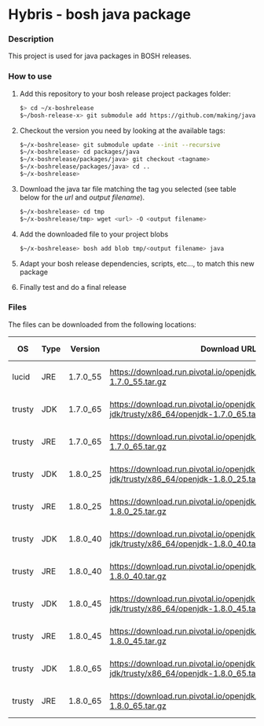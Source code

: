 # Hybris - bosh java package

### Description
This project is used for java packages in BOSH releases.

### How to use
1. Add this repository to your bosh release project packages folder:

   ```bash
   $> cd ~/x-boshrelease
   $~/bosh-release-x> git submodule add https://github.com/making/java-boshpackage packages/java
   ```
2. Checkout the version you need by looking at the available tags:

   ```bash
   $~/x-boshrelease> git submodule update --init --recursive
   $~/x-boshrelease> cd packages/java
   $~/x-boshrelease/packages/java> git checkout <tagname>
   $~/x-boshrelease/packages/java> cd ..
   $~/x-boshrelease>
   ```
3. Download the java tar file matching the tag you selected (see table below for the *url* and *output filename*).

   ```bash
   $~/x-boshrelease> cd tmp
   $~/x-boshrelease/tmp> wget <url> -O <output filename>
   ```
4. Add the downloaded file to your project blobs

   ```bash
   $~/x-boshrelease> bosh add blob tmp/<output filename> java
   ```
5. Adapt your bosh release dependencies, scripts, etc..., to match this new package
6. Finally test and do a final release

### Files
The files can be downloaded from the following locations:

| OS | Type | Version | Download URL | Output Filname |
| -------- | -------- | -------- | ------------ | -------- |
| lucid | JRE | 1.7.0_55 | https://download.run.pivotal.io/openjdk/lucid/x86_64/openjdk-1.7.0_55.tar.gz | openjdk-jre-lucid-1.7.0_55.tar.gz |
| trusty | JDK | 1.7.0_65 | https://download.run.pivotal.io/openjdk-jdk/trusty/x86_64/openjdk-1.7.0_65.tar.gz | openjdk-jdk-trusty-1.7.0_65.tar.gz |
| trusty | JRE | 1.7.0_65 | https://download.run.pivotal.io/openjdk/trusty/x86_64/openjdk-1.7.0_65.tar.gz | openjdk-jre-trusty-1.7.0_65.tar.gz |
| trusty | JDK | 1.8.0_25 | https://download.run.pivotal.io/openjdk-jdk/trusty/x86_64/openjdk-1.8.0_25.tar.gz | openjdk-jdk-trusty-1.8.0_25.tar.gz |
| trusty | JRE | 1.8.0_25 | https://download.run.pivotal.io/openjdk/trusty/x86_64/openjdk-1.8.0_25.tar.gz | openjdk-jre-trusty-1.8.0_25.tar.gz |
| trusty | JDK | 1.8.0_40 | https://download.run.pivotal.io/openjdk-jdk/trusty/x86_64/openjdk-1.8.0_40.tar.gz | openjdk-jdk-trusty-1.8.0_40.tar.gz |
| trusty | JRE | 1.8.0_40 | https://download.run.pivotal.io/openjdk/trusty/x86_64/openjdk-1.8.0_40.tar.gz | openjdk-jre-trusty-1.8.0_40.tar.gz |
| trusty | JDK | 1.8.0_45 | https://download.run.pivotal.io/openjdk-jdk/trusty/x86_64/openjdk-1.8.0_45.tar.gz | openjdk-jdk-trusty-1.8.0_45.tar.gz |
| trusty | JRE | 1.8.0_45 | https://download.run.pivotal.io/openjdk/trusty/x86_64/openjdk-1.8.0_45.tar.gz | openjdk-jre-trusty-1.8.0_45.tar.gz |
| trusty | JDK | 1.8.0_65 | https://download.run.pivotal.io/openjdk-jdk/trusty/x86_64/openjdk-1.8.0_65.tar.gz | openjdk-jdk-trusty-1.8.0_65.tar.gz |
| trusty | JRE | 1.8.0_65 | https://download.run.pivotal.io/openjdk/trusty/x86_64/openjdk-1.8.0_65.tar.gz | openjdk-jre-trusty-1.8.0_65.tar.gz |
